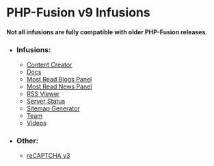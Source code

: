 # PHP-Fusion v9 Infusions

#### Not all infusions are fully compatible with older PHP-Fusion releases.

- ### Infusions:
    - [Content Creator](infusions/content_creator)
    - [Docs](infusions/docs)
    - [Most Read Blogs Panel](infusions/most_read_blogs_panel)
    - [Most Read News Panel](infusions/most_read_news_panel)
    - [RSS Viewer](infusions/rss_viewer_panel)
    - [Server Status](infusions/server_status_panel)
    - [Sitemap Generator](infusions/sitemap_panel)
    - [Team](infusions/team)
    - [Videos](infusions/videos)

- ### Other:
    - [reCAPTCHA v3](reCAPTCHA_v3)
